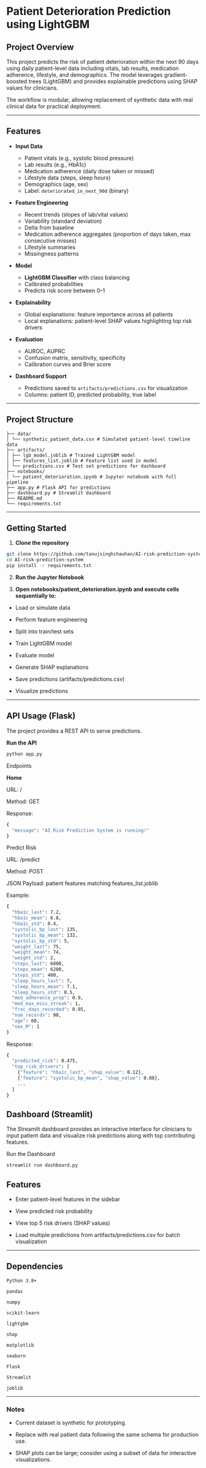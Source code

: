 # Patient Deterioration Prediction using LightGBM

## Project Overview

This project predicts the risk of patient deterioration within the next 90 days using daily patient-level data including vitals, lab results, medication adherence, lifestyle, and demographics. The model leverages gradient-boosted trees (LightGBM) and provides explainable predictions using SHAP values for clinicians.

The workflow is modular, allowing replacement of synthetic data with real clinical data for practical deployment.

---

## Features

- **Input Data**

  - Patient vitals (e.g., systolic blood pressure)
  - Lab results (e.g., HbA1c)
  - Medication adherence (daily dose taken or missed)
  - Lifestyle data (steps, sleep hours)
  - Demographics (age, sex)
  - Label: `deteriorated_in_next_90d` (binary)

- **Feature Engineering**

  - Recent trends (slopes of lab/vital values)
  - Variability (standard deviation)
  - Delta from baseline
  - Medication adherence aggregates (proportion of days taken, max consecutive misses)
  - Lifestyle summaries
  - Missingness patterns

- **Model**

  - **LightGBM Classifier** with class balancing
  - Calibrated probabilities
  - Predicts risk score between 0–1

- **Explainability**

  - Global explanations: feature importance across all patients
  - Local explanations: patient-level SHAP values highlighting top risk drivers

- **Evaluation**

  - AUROC, AUPRC
  - Confusion matrix, sensitivity, specificity
  - Calibration curves and Brier score

- **Dashboard Support**
  - Predictions saved to `artifacts/predictions.csv` for visualization
  - Columns: patient ID, predicted probability, true label

---

## Project Structure
```
├── data/
│ └── synthetic_patient_data.csv # Simulated patient-level timeline data
├── artifacts/
│ ├── lgb_model.joblib # Trained LightGBM model
│ ├── features_list.joblib # Feature list used in model
│ └── predictions.csv # Test set predictions for dashboard
├── notebooks/
│ └── patient_deterioration.ipynb # Jupyter notebook with full pipeline
├── app.py # Flask API for predictions
├── dashboard.py # Streamlit dashboard
├── README.md
└── requirements.txt
```
---

## Getting Started

1. **Clone the repository**

```bash
git clone https://github.com/tanujsinghchauhan/AI-risk-prediction-system
cd AI-risk-prediction-system
pip install -r requirements.txt
```
2. **Run the Jupyter Notebook**

3. **Open notebooks/patient_deterioration.ipynb and execute cells sequentially to:**

- Load or simulate data

- Perform feature engineering

- Split into train/test sets

- Train LightGBM model

- Evaluate model

- Generate SHAP explanations

- Save predictions (artifacts/predictions.csv)

- Visualize predictions

---

## API Usage (Flask)

The project provides a REST API to serve predictions.

**Run the API**
```bash
python app.py
```
Endpoints

**Home**

URL: /

Method: GET

Response:
```bash
{
  "message": "AI Risk Prediction System is running!"
}
```
Predict Risk

URL: /predict

Method: POST

JSON Payload: patient features matching features_list.joblib

Example:
```bash
{
  "hba1c_last": 7.2,
  "hba1c_mean": 6.8,
  "hba1c_std": 0.4,
  "systolic_bp_last": 135,
  "systolic_bp_mean": 132,
  "systolic_bp_std": 5,
  "weight_last": 75,
  "weight_mean": 74,
  "weight_std": 2,
  "steps_last": 6000,
  "steps_mean": 6200,
  "steps_std": 400,
  "sleep_hours_last": 7,
  "sleep_hours_mean": 7.1,
  "sleep_hours_std": 0.5,
  "med_adherence_prop": 0.9,
  "med_max_miss_streak": 1,
  "frac_days_recorded": 0.95,
  "num_records": 90,
  "age": 60,
  "sex_M": 1
}
```
Response:
```bash
{
  "predicted_risk": 0.475,
  "top_risk_drivers": [
    {"feature": "hba1c_last", "shap_value": 0.12},
    {"feature": "systolic_bp_mean", "shap_value": 0.08},
    ...
  ]
}
```
## Dashboard (Streamlit)

The Streamlit dashboard provides an interactive interface for clinicians to input patient data and visualize risk predictions along with top contributing features.

Run the Dashboard
```bash
streamlit run dashboard.py
```

## Features

- Enter patient-level features in the sidebar

- View predicted risk probability

- View top 5 risk drivers (SHAP values)

- Load multiple predictions from artifacts/predictions.csv for batch visualization
  
---

## Dependencies
```
Python 3.8+

pandas

numpy

scikit-learn

lightgbm

shap

matplotlib

seaborn

Flask

Streamlit

joblib
```
---

### Notes

- Current dataset is synthetic for prototyping.

- Replace with real patient data following the same schema for production use.

- SHAP plots can be large; consider using a subset of data for interactive visualizations.

